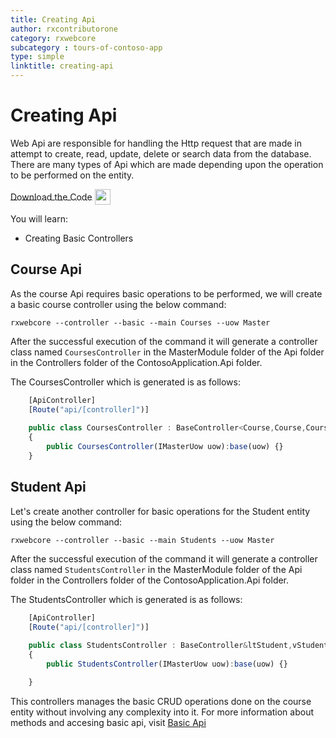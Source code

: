 ```yaml
---
title: Creating Api
author: rxcontributorone
category: rxwebcore
subcategory : tours-of-contoso-app
type: simple
linktitle: creating-api
---
```

# Creating Api
Web Api are responsible for handling the Http request that are made in attempt to create, read, update, delete or search data from the database. There are many types of Api which are made depending upon the operation to be performed on the entity. 

<a role="button" target="_blank" href="https://github.com/rxweb/RxWebCore/tree/master/src/Samples/AspNetCore/Documentation%20Examples/Tours%20of%20Contoso%20Application/Beginner/ContosoApplication/ContosoApplication.Api/Controllers/Api/MasterModule" class="git-link-button"><span style="vertical-align: middle">Download the Code</span><img class="_3-99 img" src="https://scontent.famd5-1.fna.fbcdn.net/v/t39.2365-6/21630666_872184906282544_8997395837269049344_n.png?_nc_cat=106&amp;_nc_ohc=ixvAzbNREvgAX9AAb7C&amp;_nc_ht=scontent.famd5-1.fna&amp;oh=738ee91e1ae8331712186222788828a0&amp;oe=5ED55A8A" height="25" alt="" style="vertical-align:middle;margin-left: 4px;max-width: 654px;"></a>

You will learn:
<ul class="bullet-list">
  <li class="overview-nav-item">Creating Basic Controllers</li> 
</ul>

## Course Api

As the course Api requires basic operations to be performed, we will create a basic course controller using the below command:

`````
rxwebcore --controller --basic --main Courses --uow Master
`````

After the successful execution of the command it will generate a controller class named `CoursesController` in the MasterModule folder of the Api folder in the Controllers folder of the ContosoApplication.Api folder.

The CoursesController which is generated is as follows:

````js
    [ApiController]
    [Route("api/[controller]")]
	
	public class CoursesController : BaseController<Course,Course,Course>
    {
        public CoursesController(IMasterUow uow):base(uow) {}
    }
````


## Student Api
Let's create another controller for basic operations for the Student entity using the below command:

`````
rxwebcore --controller --basic --main Students --uow Master
`````

After the successful execution of the command it will generate a controller class named `StudentsController` in the MasterModule folder of the Api folder in the Controllers folder of the ContosoApplication.Api folder.

The StudentsController which is generated is as follows:

````js
    [ApiController]
    [Route("api/[controller]")]
	
	public class StudentsController : BaseController&ltStudent,vStudent,vStudentRecord&gt
    {
        public StudentsController(IMasterUow uow):base(uow) {}

    }
````    



This controllers manages the basic CRUD operations done on the course entity without involving any complexity into it. For more information about methods and accesing basic api, visit <a class="redirect-link" href="/rx-web-core/developing-the-api/basic-controller">Basic Api</a>